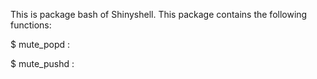 This is package bash of Shinyshell.
This package contains the following functions:

$ mute_popd  : 

$ mute_pushd  : 

